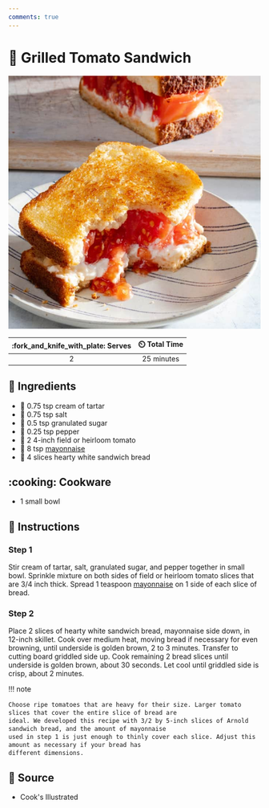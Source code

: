 ```yaml
---
comments: true
---
```

# :sandwich: Grilled Tomato Sandwich

![Grilled Tomato Sandwich](../assets/images/grilled-tomato-sandwich.jpg)

| :fork_and_knife_with_plate: Serves | :timer_clock: Total Time |
|:----------------------------------:|:-----------------------: |
| 2 | 25 minutes |

## :salt: Ingredients

- :rice: 0.75 tsp cream of tartar
- :salt: 0.75 tsp salt
- :candy: 0.5 tsp granulated sugar
- :salt: 0.25 tsp pepper
- :tomato: 2 4-inch field or heirloom tomato
- :egg: 8 tsp [mayonnaise][1]
- :bread: 4 slices hearty white sandwich bread

## :cooking: Cookware

- 1 small bowl

## :pencil: Instructions

### Step 1

Stir cream of tartar, salt, granulated sugar, and pepper together in small bowl. Sprinkle mixture on both sides of field
or heirloom tomato slices that are 3/4 inch thick. Spread 1 teaspoon [mayonnaise][1] on 1 side of each slice of bread.

### Step 2

Place 2 slices of hearty white sandwich bread, mayonnaise side down, in 12-inch skillet. Cook over medium heat, moving
bread if necessary for even browning, until underside is golden brown, 2 to 3 minutes. Transfer to cutting board
griddled side up. Cook remaining 2 bread slices until underside is golden brown, about 30 seconds. Let cool until
griddled side is crisp, about 2 minutes.

!!! note

    Choose ripe tomatoes that are heavy for their size. Larger tomato slices that cover the entire slice of bread are
    ideal. We developed this recipe with 3/2 by 5-inch slices of Arnold sandwich bread, and the amount of mayonnaise
    used in step 1 is just enough to thinly cover each slice. Adjust this amount as necessary if your bread has
    different dimensions.

## :link: Source

- Cook's Illustrated

[1]: <../sauces-and-dressings/mayonnaise.md>
